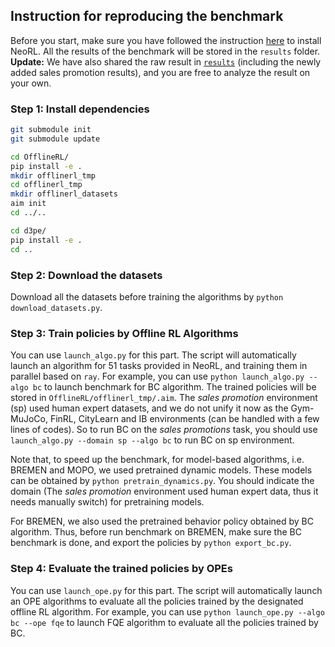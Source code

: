 ## Instruction for reproducing the benchmark
Before you start, make sure you have followed the instruction [here](../README.md) to install NeoRL. All the results of the benchmark will be stored in the `results` folder.
**Update:** We have also shared the raw result in [`results`](results/) (including the newly added sales promotion results), and you are free to analyze the result on your own.
### Step 1: Install dependencies
```bash
git submodule init
git submodule update

cd OfflineRL/
pip install -e .
mkdir offlinerl_tmp
cd offlinerl_tmp
mkdir offlinerl_datasets
aim init
cd ../..

cd d3pe/
pip install -e .
cd ..
```

### Step 2: Download the datasets
Download all the datasets before training the algorithms by `python download_datasets.py`.

### Step 3: Train policies by Offline RL Algorithms
You can use `launch_algo.py` for this part. The script will automatically launch an algorithm for 51 tasks provided in NeoRL, and training them in parallel based on `ray`. For example, you can use `python launch_algo.py --algo bc` to launch benchmark for BC algorithm. The trained policies will be stored in `OfflineRL/offlinerl_tmp/.aim`. 
The *sales promotion* environment (sp) used human expert datasets, and we do not unify it now as the Gym-MuJoCo, FinRL, CityLearn and IB environments (can be handled with a few lines of codes).
So to run BC on the *sales promotions* task, you should use `launch_algo.py --domain sp --algo bc` to run BC on sp environment.

Note that, to speed up the benchmark, for model-based algorithms, i.e. BREMEN and MOPO, we used pretrained dynamic models. These models can be obtained by `python pretrain_dynamics.py`. You should indicate the domain (The *sales promotion* environment used human expert data, thus it needs manually switch) for pretraining models.

For BREMEN, we also used the pretrained behavior policy obtained by BC algorithm. Thus, before run benchmark on BREMEN, make sure the BC benchmark is done, and export the policies by `python export_bc.py`.

### Step 4: Evaluate the trained policies by OPEs
You can use `launch_ope.py` for this part. The script will automatically launch an OPE algorithms to evaluate all the policies trained by the designated offline RL algorithm. For example, you can use `python launch_ope.py --algo bc --ope fqe` to launch FQE algorithm to evaluate all the policies trained by BC.

